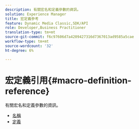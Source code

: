 ```yaml
---
description: 有關宏名和定義參數的資訊。
solution: Experience Manager
title: 宏定義參考
feature: Dynamic Media Classic,SDK/API
role: Developer,Business Practitioner
translation-type: tm+mt
source-git-commit: f6c97606d7a4209427316d7367013ad9585a5cae
workflow-type: tm+mt
source-wordcount: '32'
ht-degree: 6%

---
```



# 宏定義引用{#macro-definition-reference}

有關宏名和定義參數的資訊。

* [名稱](r-name-macro.md)
* [定義](r-definition-macro.md)
